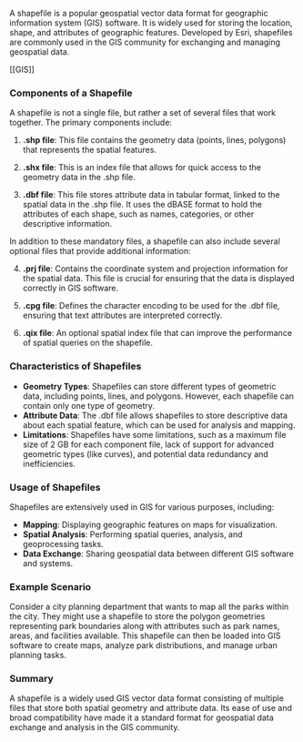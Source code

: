 A shapefile is a popular geospatial vector data format for geographic information system (GIS) software. It is widely used for storing the location, shape, and attributes of geographic features. Developed by Esri, shapefiles are commonly used in the GIS community for exchanging and managing geospatial data.

[[GIS]]
### Components of a Shapefile

A shapefile is not a single file, but rather a set of several files that work together. The primary components include:

1. **.shp file**: This file contains the geometry data (points, lines, polygons) that represents the spatial features.

2. **.shx file**: This is an index file that allows for quick access to the geometry data in the .shp file.

3. **.dbf file**: This file stores attribute data in tabular format, linked to the spatial data in the .shp file. It uses the dBASE format to hold the attributes of each shape, such as names, categories, or other descriptive information.

In addition to these mandatory files, a shapefile can also include several optional files that provide additional information:

4. **.prj file**: Contains the coordinate system and projection information for the spatial data. This file is crucial for ensuring that the data is displayed correctly in GIS software.

5. **.cpg file**: Defines the character encoding to be used for the .dbf file, ensuring that text attributes are interpreted correctly.

6. **.qix file**: An optional spatial index file that can improve the performance of spatial queries on the shapefile.

### Characteristics of Shapefiles

- **Geometry Types**: Shapefiles can store different types of geometric data, including points, lines, and polygons. However, each shapefile can contain only one type of geometry.
- **Attribute Data**: The .dbf file allows shapefiles to store descriptive data about each spatial feature, which can be used for analysis and mapping.
- **Limitations**: Shapefiles have some limitations, such as a maximum file size of 2 GB for each component file, lack of support for advanced geometric types (like curves), and potential data redundancy and inefficiencies.

### Usage of Shapefiles

Shapefiles are extensively used in GIS for various purposes, including:

- **Mapping**: Displaying geographic features on maps for visualization.
- **Spatial Analysis**: Performing spatial queries, analysis, and geoprocessing tasks.
- **Data Exchange**: Sharing geospatial data between different GIS software and systems.

### Example Scenario

Consider a city planning department that wants to map all the parks within the city. They might use a shapefile to store the polygon geometries representing park boundaries along with attributes such as park names, areas, and facilities available. This shapefile can then be loaded into GIS software to create maps, analyze park distributions, and manage urban planning tasks.

### Summary

A shapefile is a widely used GIS vector data format consisting of multiple files that store both spatial geometry and attribute data. Its ease of use and broad compatibility have made it a standard format for geospatial data exchange and analysis in the GIS community.